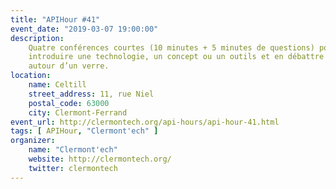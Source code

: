 ```yaml
---
title: "APIHour #41"
event_date: "2019-03-07 19:00:00"
description:
    Quatre conférences courtes (10 minutes + 5 minutes de questions) pour
    introduire une technologie, un concept ou un outils et en débattre ensuite
    autour d’un verre.
location:
    name: Celtill
    street_address: 11, rue Niel
    postal_code: 63000
    city: Clermont-Ferrand
event_url: http://clermontech.org/api-hours/api-hour-41.html
tags: [ APIHour, "Clermont'ech" ]
organizer:
    name: "Clermont'ech"
    website: http://clermontech.org/
    twitter: clermontech
---
```

